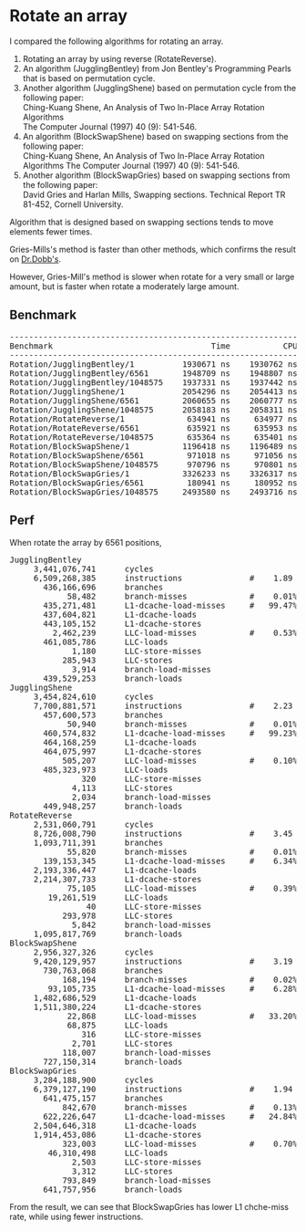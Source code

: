 # Rotate an array
I compared the following algorithms for rotating an array.
1. Rotating an array by using reverse (RotateReverse).
1. An algorithm (JugglingBentley) from Jon Bentley's Programming Pearls that is 
   based on permutation cycle.
1. Another algorithm (JugglingShene) based on permutation cycle from the 
   following paper:  
   Ching-Kuang Shene, An Analysis of Two In-Place Array Rotation Algorithms  
   The Computer Journal (1997) 40 (9): 541-546.  
1. An algorithm (BlockSwapShene) based on swapping sections from the following
   paper:  
   Ching-Kuang Shene,
   An Analysis of Two In-Place Array Rotation Algorithms
   The Computer Journal (1997) 40 (9): 541-546.
1. Another algorithm (BlockSwapGries) based on swapping sections from the
   following paper:  
   David Gries and Harlan Mills,
   Swapping sections.
   Technical Report TR 81-452, Cornell University.

Algorithm that is designed based on swapping sections tends to move elements
fewer times.

Gries-Mills's method is faster than other methods, which confirms the result on
[Dr.Dobb's](http://www.drdobbs.com/parallel/benchmarking-block-swapping-algorithms/232900395).

However, Gries-Mill's method is slower when rotate for a very small or large
amount, but is faster when rotate a moderately large amount.

## Benchmark

<pre>
------------------------------------------------------------------------
Benchmark                                 Time           CPU Iterations
------------------------------------------------------------------------
Rotation/JugglingBentley/1          1930671 ns    1930762 ns        360
Rotation/JugglingBentley/6561       1948709 ns    1948807 ns        355
Rotation/JugglingBentley/1048575    1937331 ns    1937442 ns        359
Rotation/JugglingShene/1            2054296 ns    2054413 ns        339
Rotation/JugglingShene/6561         2060655 ns    2060777 ns        329
Rotation/JugglingShene/1048575      2058183 ns    2058311 ns        336
Rotation/RotateReverse/1             634941 ns     634977 ns       1072
Rotation/RotateReverse/6561          635921 ns     635953 ns       1055
Rotation/RotateReverse/1048575       635364 ns     635401 ns       1075
Rotation/BlockSwapShene/1           1196418 ns    1196489 ns        585
Rotation/BlockSwapShene/6561         971018 ns     971056 ns        713
Rotation/BlockSwapShene/1048575      970796 ns     970801 ns        703
Rotation/BlockSwapGries/1           3326233 ns    3326317 ns        210
Rotation/BlockSwapGries/6561         180941 ns     180952 ns       3804
Rotation/BlockSwapGries/1048575     2493580 ns    2493716 ns        281
</pre>

## Perf
When rotate the array by 6561 positions,
<pre>
JugglingBentley
     3,441,076,741      cycles                                                        (38.67%)
     6,509,268,385      instructions              #    1.89  insn per cycle           (46.57%)
       436,166,696      branches                                                      (46.79%)
            58,482      branch-misses             #    0.01% of all branches          (46.95%)
       435,271,481      L1-dcache-load-misses     #   99.47% of all L1-dcache hits    (46.95%)
       437,604,821      L1-dcache-loads                                               (46.95%)
       443,105,152      L1-dcache-stores                                              (30.61%)
         2,462,239      LLC-load-misses           #    0.53% of all LL-cache hits     (30.40%)
       461,085,786      LLC-loads                                                     (31.33%)
             1,180      LLC-store-misses                                              (15.60%)
           285,943      LLC-stores                                                    (15.53%)
             3,914      branch-load-misses                                            (23.20%)
       439,529,253      branch-loads                                                  (30.80%)
JugglingShene
     3,454,824,610      cycles                                                        (38.66%)
     7,700,881,571      instructions              #    2.23  insn per cycle           (46.55%)
       457,600,573      branches                                                      (46.78%)
            50,940      branch-misses             #    0.01% of all branches          (47.00%)
       460,574,832      L1-dcache-load-misses     #   99.23% of all L1-dcache hits    (47.22%)
       464,168,259      L1-dcache-loads                                               (47.44%)
       464,075,997      L1-dcache-stores                                              (31.36%)
           505,207      LLC-load-misses           #    0.10% of all LL-cache hits     (30.95%)
       485,323,973      LLC-loads                                                     (30.53%)
               320      LLC-store-misses                                              (15.02%)
             4,113      LLC-stores                                                    (15.54%)
             2,034      branch-load-misses                                            (23.20%)
       449,948,257      branch-loads                                                  (30.80%)
RotateReverse
     2,531,060,791      cycles                                                        (38.58%)
     8,726,008,790      instructions              #    3.45  insn per cycle           (46.50%)
     1,093,711,391      branches                                                      (46.78%)
            55,820      branch-misses             #    0.01% of all branches          (47.09%)
       139,153,345      L1-dcache-load-misses     #    6.34% of all L1-dcache hits    (47.39%)
     2,193,336,447      L1-dcache-loads                                               (47.56%)
     2,214,307,733      L1-dcache-stores                                              (31.65%)
            75,105      LLC-load-misses           #    0.39% of all LL-cache hits     (31.07%)
        19,261,519      LLC-loads                                                     (30.51%)
                40      LLC-store-misses                                              (14.88%)
           293,978      LLC-stores                                                    (15.51%)
             5,842      branch-load-misses                                            (23.11%)
     1,095,817,769      branch-loads                                                  (30.63%)
BlockSwapShene
     2,956,327,326      cycles                                                        (38.75%)
     9,420,129,957      instructions              #    3.19  insn per cycle           (46.68%)
       730,763,068      branches                                                      (46.94%)
           168,194      branch-misses             #    0.02% of all branches          (47.21%)
        93,105,735      L1-dcache-load-misses     #    6.28% of all L1-dcache hits    (47.47%)
     1,482,686,529      L1-dcache-loads                                               (47.74%)
     1,511,380,224      L1-dcache-stores                                              (31.70%)
            22,868      LLC-load-misses           #   33.20% of all LL-cache hits     (31.24%)
            68,875      LLC-loads                                                     (30.75%)
               316      LLC-store-misses                                              (14.86%)
             2,701      LLC-stores                                                    (15.55%)
           118,007      branch-load-misses                                            (23.21%)
       727,150,314      branch-loads                                                  (30.78%)
BlockSwapGries
     3,284,188,900      cycles                                                        (38.71%)
     6,379,127,190      instructions              #    1.94  insn per cycle           (46.61%)
       641,475,157      branches                                                      (46.85%)
           842,670      branch-misses             #    0.13% of all branches          (47.09%)
       622,226,647      L1-dcache-load-misses     #   24.84% of all L1-dcache hits    (47.32%)
     2,504,646,318      L1-dcache-loads                                               (47.55%)
     1,914,453,086      L1-dcache-stores                                              (31.59%)
           323,003      LLC-load-misses           #    0.70% of all LL-cache hits     (31.45%)
        46,310,498      LLC-loads                                                     (31.12%)
             2,503      LLC-store-misses                                              (14.98%)
             3,312      LLC-stores                                                    (14.85%)
           793,849      branch-load-misses                                            (23.19%)
       641,757,956      branch-loads                                                  (30.78%)
</pre>

From the result, we can see that BlockSwapGries has lower L1 chche-miss rate,
while using fewer instructions.
